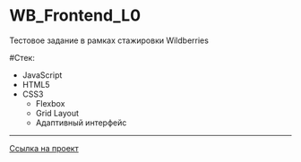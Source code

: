 # WB_Frontend_L0

Тестовое задание в рамках стажировки Wildberries

#Стек:
* JavaScript 
* HTML5
* CSS3
  * Flexbox
  * Grid Layout
  * Адаптивный интерфейс
 

***
[Ссылка на проект](https://borischubiryaev.github.io/WB-Frontend-L0/)
